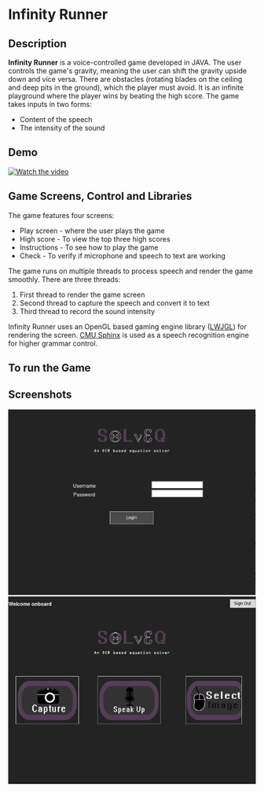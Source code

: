 # Infinity Runner

## Description
**Infinity Runner** is a voice-controlled game developed in JAVA. The user controls the game's gravity, meaning the user can shift the gravity upside down and vice versa. There are obstacles (rotating blades on the ceiling and deep pits in the ground), which the player must avoid. It is an infinite playground where the player wins by beating the high score. The game takes inputs in two forms:

- Content of the speech
- The intensity of the sound

## Demo
[![Watch the video](https://media.giphy.com/media/NHiGi2fZlkdQoCoi46/giphy.gif)](https://youtu.be/B73GnOORPkg)

## Game Screens, Control and Libraries
The game features four screens:
- Play screen - where the user plays the game
- High score - To view the top three high scores
- Instructions - To see how to play the game
- Check - To verify if microphone and speech to text are working

The game runs on multiple threads to process speech and render the game smoothly. There are three threads:
1. First thread to render the game screen
2. Second thread to capture the speech and convert it to text
3. Third thread to record the sound intensity

Infinity Runner uses an OpenGL based gaming engine library ([LWJGL](https://github.com/LWJGL/lwjgl3)) for rendering the screen. [CMU Sphinx](https://cmusphinx.github.io/) is used as a speech recognition engine for higher grammar control.

## To run the Game
  
## Screenshots
  
  ![Login Screen](https://github.com/click4abhishek/Solveq/blob/master/Screenshots/1.png)
  ![Main Screen](https://github.com/click4abhishek/Solveq/blob/master/Screenshots/2.png)
  
